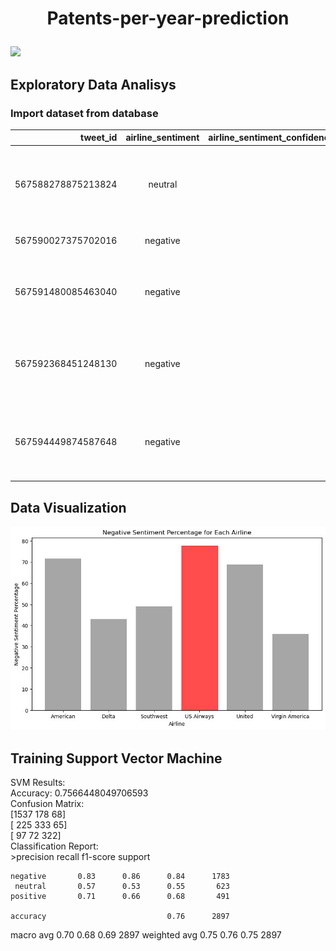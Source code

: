 # <p align="center"><b>Patents-per-year-prediction</b></p>

![](https://th.bing.com/th/id/R.019d61d420fd85de87d1f013d9f89762?rik=UpY1vmSOe8wLww&riu=http%3a%2f%2fkeimeigakkan-h.ed.jp%2fwordpress%2fwp-content%2fuploads%2f2021%2f05%2fmy_0724twitter05.jpg&ehk=G5uYYB7qjgrRP0Kv4wV4FHr%2bvixV6TMn0KYa1rp3QjI%3d&risl=&pid=ImgRaw&r=0)

## Exploratory Data Analisys

### Import dataset from database

| tweet_id           | airline_sentiment | airline_sentiment_confidence | negativereason         | negativereason_confidence | airline   | airline_sentiment_gold | name        | negativereason_gold | retweet_count | text                                                                                                                                       | tweet_coord | tweet_created              | tweet_location    | user_timezone               |
|-------------------:|:------------------:|-----------------------------:|:-----------------------|:--------------------------:|:---------:|:------------------------:|:------------:|:---------------------:|--------------:|:-------------------------------------------------------------------------------------------------------------------------------------------:|:-----------:|:---------------------------:|:------------------:|:----------------------------:|
| 567588278875213824 | neutral            |                            1 |                        |                           |   Delta   |                          | JetBlueNews |                       |             0 | @JetBlue's new CEO seeks the right balance to please passengers and Wall ... - Greenfield Daily Reporter http://t.co/LM3opxkxch              |             | 2015-02-16 23:36:05 -0800 | USA               | Sydney                      |
| 567590027375702016 | negative           |                            1 | Can't Tell             |                        0.6503 |   Delta   |                          | nesi_1992   |                       |             0 | @JetBlue is REALLY getting on my nerves !! 😡😡 #nothappy                                                                                  |             | 2015-02-16 23:43:02 -0800 | undecided         | Pacific Time (US & Canada) |
| 567591480085463040 | negative           |                            1 | Late Flight            |                     0.346   |  United   |                          | CPoutloud   |                       |             0 | @united yes. We waited in line for almost an hour to do so. Some passengers just left not wanting to wait past 1am.                        |             | 2015-02-16 23:48:48 -0800 | Washington, DC    |                              |
| 567592368451248130 | negative           |                            1 | Late Flight            |                            1 |  United   |                          | brenduch    |                       |             0 | @united the we got into the gate at IAH on time and have given our seats and closed the flight. If you know people is arriving, have to wait |             | 2015-02-16 23:52:20 -0800 |                  | Buenos Aires                |
| 567594449874587648 | negative           |                            1 | Customer Service Issue |                        0.3451 | Southwest |                          | VahidESQ    |                       |             0 | @SouthwestAir its cool that my bags take a bit longer, dont give me baggage blue balls-turn the carousel on, tell me it's coming, then not.  |             | 2015-02-17 00:00:36 -0800 | Los Angeles, CA   | Pacific Time (US & Canada) |

## Data Visualization
<img src="Bar_Plot.jpg" alt="Bar Plot" width="2000"/>

## Training Support Vector Machine

SVM Results:  
Accuracy: 0.7566448049706593  
Confusion Matrix:  
[1537  178   68]  
[ 225  333   65]  
[  97   72  322]  
Classification Report:  
              >precision    recall  f1-score   support

    negative       0.83      0.86      0.84      1783
     neutral       0.57      0.53      0.55       623
    positive       0.71      0.66      0.68       491

    accuracy                           0.76      2897
   macro avg       0.70      0.68      0.69      2897
weighted avg       0.75      0.76      0.75      2897
